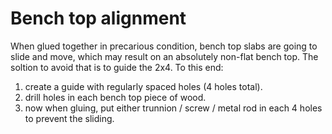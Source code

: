 # Bench top alignment #
When glued together in precarious condition, bench top slabs are going to slide and move, 
which may result on an absolutely non-flat bench top.
The soltion to avoid that is to guide the 2x4.
To this end:

1. create a guide with regularly spaced holes (4 holes total).
2. drill holes in each bench top piece of wood.
3. now when gluing, put either trunnion / screw / metal rod in each 4 holes to prevent the sliding.
